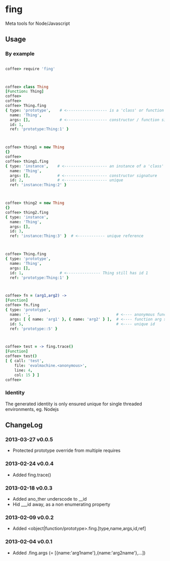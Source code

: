 fing
====

Meta tools for Node/Javascript

Usage
-----

### By example

```coffee

coffee> require 'fing'



coffee> class Thing
[Function: Thing]
coffee> 
coffee> 
coffee> Thing.fing
{ type: 'prototype',    # <------------------ is a 'class' or function
  name: 'Thing',
  args: [],             # <------------------ constructor / function signature
  id: 1,                
  ref: 'prototype:Thing:1' }



coffee> thing1 = new Thing
{}
coffee> 
coffee> thing1.fing
{ type: 'instance',    # <------------------- an instance of a 'class'
  name: 'Thing',
  args: [],            # <------------------- constructor signature
  id: 2,               # <------------------- unique 
  ref: 'instance:Thing:2' }



coffee> thing2 = new Thing
{}
coffee> thing2.fing
{ type: 'instance',
  name: 'Thing',
  args: [],
  id: 3,                
  ref: 'instance:Thing:3' }  # <------------ unique reference



coffee> Thing.fing
{ type: 'prototype',
  name: 'Thing',
  args: [],
  id: 1,                # <--------------- Thing still has id 1
  ref: 'prototype:Thing:1' }



coffee> fn = (arg1,arg2) ->
[Function]
coffee> fn.fing
{ type: 'prototype',
  name: '',                                      # <---- anonymous function
  args: [ { name: 'arg1' }, { name: 'arg2' } ],  # <---- function arg signature
  id: 5,                                         # <---- unique id
  ref: 'prototype::5' }                          



coffee> test = -> fing.trace()
[Function]
coffee> test()
[ { call: 'test',
    file: 'evalmachine.<anonymous>',
    line: 4,
    col: 15 } ]
coffee> 


```

### Identity

The generated identity is only ensured unique for single threaded environments, eg. Nodejs


ChangeLog
---------

### 2013-03-27 v0.0.5

* Protected prototype override from multiple requires

### 2013-02-24 v0.0.4

* Added fing.trace()

### 2013-02-18 v0.0.3

* Added ano_ther underscode to __id
* Hid ___id away, as a non enumerating property

### 2013-02-09 v0.0.2

* Added <object|function/prototype>.fing.[type,name,args,id,ref]

### 2013-02-04 v0.0.1

* Added <function>.fing.args (= [{name:'arg1name'},{name:'arg2name'},...])

